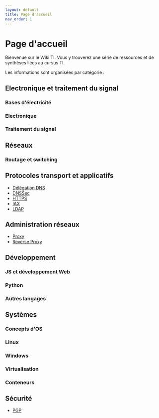 ```yaml
---
layout: default
title: Page d'accueil
nav_order: 1
---
```


# Page d'accueil

Bienvenue sur le Wiki TI. Vous y trouverez une série de ressources et de synthèses liées au cursus TI.

Les informations sont organisées par catégorie :

## Electronique et traitement du signal

### Bases d'électricité

### Electronique

### Traitement du signal

## Réseaux

### Routage et switching

## Protocoles transport et applicatifs

- [Délégation DNS](Réseaux/delegation_dns.md)
- [DNSSec](Réseaux/dnssec.md)
- [HTTPS](Réseaux/https.md)
- [IAX](Réseaux/iax.md)
- [LDAP](Réseaux/ldap.md)

## Administration réseaux

- [Proxy](Réseaux/proxy.md)
- [Reverse Proxy](Réseaux/reverse_proxy.md)

## Développement

### JS et développement Web

### Python

### Autres langages

## Systèmes

### Concepts d'OS

### Linux

### Windows

### Virtualisation

### Conteneurs

## Sécurité

- [PGP](Sécurité/PGP.md)